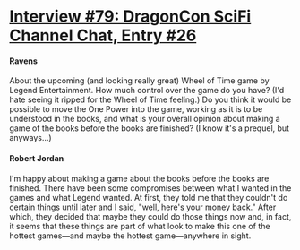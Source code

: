# [Interview #79: DragonCon SciFi Channel Chat, Entry #26](https://www.theoryland.com/intvmain.php?i=79#26)

#### Ravens

About the upcoming (and looking really great) Wheel of Time game by Legend Entertainment. How much control over the game do you have? (I'd hate seeing it ripped for the Wheel of Time feeling.) Do you think it would be possible to move the One Power into the game, working as it is to be understood in the books, and what is your overall opinion about making a game of the books before the books are finished? (I know it's a prequel, but anyways...)

#### Robert Jordan

I'm happy about making a game about the books before the books are finished. There have been some compromises between what I wanted in the games and what Legend wanted. At first, they told me that they couldn't do certain things until later and I said, "well, here's your money back." After which, they decided that maybe they could do those things now and, in fact, it seems that these things are part of what look to make this one of the hottest games—and maybe the hottest game—anywhere in sight.

